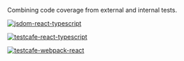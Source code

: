 Combining code coverage from external and internal tests.

[![jsdom-react-typescript](https://github.com/ericminio/e2e-coverage/actions/workflows/jsdom-react-typescript.yml/badge.svg)](https://github.com/ericminio/e2e-coverage/blob/dev/jsdom-react-typescript/README.txt)

[![testcafe-react-typescript](https://github.com/ericminio/e2e-coverage/actions/workflows/testcafe-react-typescript.yml/badge.svg)](https://github.com/ericminio/e2e-coverage/actions/workflows/testcafe-react-typescript.yml)

[![testcafe-webpack-react](https://github.com/ericminio/e2e-coverage/actions/workflows/testcafe-webpack-typescript.yml/badge.svg)](https://github.com/ericminio/e2e-coverage/actions/workflows/testcafe-webpack-typescript.yml)
